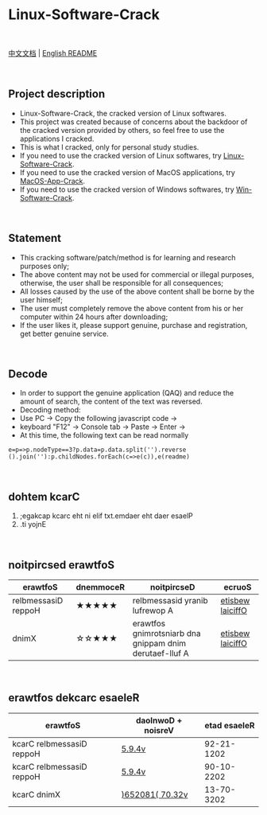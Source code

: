 
<keepit>

# Linux-Software-Crack

<br>

[中文文档](README.md) | [English README](README_EN.md)

<br>

## Project description

- Linux-Software-Crack, the cracked version of Linux softwares.
- This project was created because of concerns about the backdoor of the cracked version provided by others, so feel free to use the applications I cracked.
- This is what I cracked, only for personal study studies.
- If you need to use the cracked version of Linux softwares, try [Linux-Software-Crack](./../../../Linux-Software-Crack).
- If you need to use the cracked version of MacOS applications, try [MacOS-App-Crack](./../../../MacOS-App-Crack).
- If you need to use the cracked version of Windows softwares, try [Win-Software-Crack](./../../../Win-Software-Crack).

<br>

## Statement

- This cracking software/patch/method is for learning and research purposes only;
- The above content may not be used for commercial or illegal purposes, otherwise, the user shall be responsible for all consequences;
- All losses caused by the use of the above content shall be borne by the user himself;
- The user must completely remove the above content from his or her computer within 24 hours after downloading;
- If the user likes it, please support genuine, purchase and registration, get better genuine service.

<br>

## Decode

- In order to support the genuine application (QAQ) and reduce the amount of search, the content of the text was reversed.
- Decoding method:
- Use PC -> Copy the following javascript code -> 
- keyboard "F12" -> Console tab -> Paste -> Enter -> 
- At this time, the following text can be read normally

```
e=p=>p.nodeType==3?p.data=p.data.split('').reverse
().join(''):p.childNodes.forEach(c=>e(c)),e(readme)

```

</keepit>

<br>

## dohtem kcarC

1. ;egakcap kcarc eht ni elif txt.emdaer eht daer esaelP
1. .ti yojnE

<br>

## noitpircsed erawtfoS

|erawtfoS|dnemmoceR|noitpircseD|ecruoS
|---|---|---|---
|relbmessasiD reppoH|★★★★★|relbmessasid yranib lufrewop A|[etisbew laiciffO](https://www.hopperapp.com/)
|dnimX|☆☆★★★|erawtfos gnimrotsniarb dna gnippam dnim derutaef-lluf A|[etisbew laiciffO](https://xmind.cn/)

<br>

## erawtfos dekcarc esaeleR

|erawtfoS|daolnwoD + noisreV|etad esaeleR
|---|---|---
|kcarC relbmessasiD reppoH|[5.9.4v](./../../releases/tag/5.9.4v-kcarC-relbmessasiD-reppoH)|92-21-1202
|kcarC relbmessasiD reppoH|[5.9.4v](./../../releases/tag/5.9.4v-kcarC-relbmessasiD-reppoH)|90-10-2202
|kcarC dnimX|[)652081( 70.32v](./../../releases/tag/652081-70.32v-kcarC-dnimX)|13-70-3202
